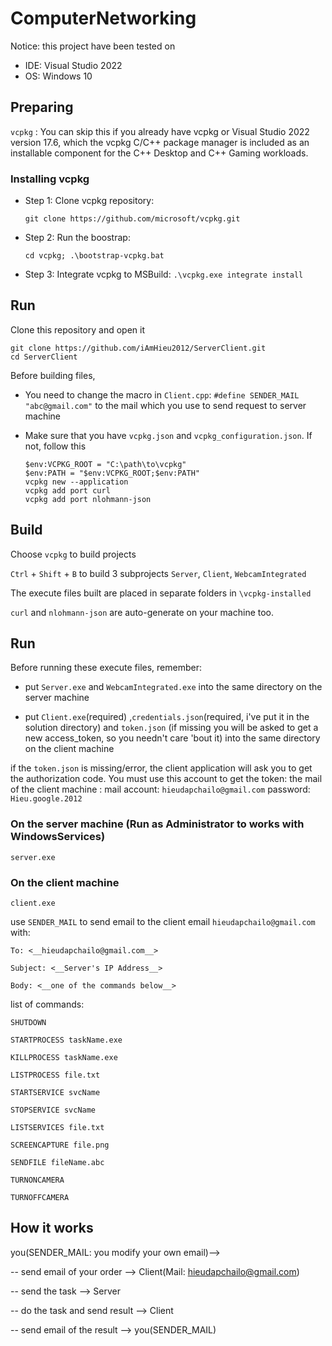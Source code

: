 # ComputerNetworking
Notice: this project have been tested on
  + IDE: Visual Studio 2022
  + OS: Windows 10

## Preparing

`vcpkg` : You can skip this if you already have vcpkg or 
Visual Studio 2022 version 17.6, which the vcpkg C/C++ package manager is included as an installable component for 
the C++ Desktop and C++ Gaming workloads.

### Installing vcpkg


+ Step 1: Clone vcpkg repository:

	```git clone https://github.com/microsoft/vcpkg.git```

+ Step 2: Run the boostrap: 

	```cd vcpkg; .\bootstrap-vcpkg.bat```

+ Step 3: Integrate vcpkg to MSBuild:
  ```.\vcpkg.exe integrate install```


## Run
Clone this repository and open it

```
git clone https://github.com/iAmHieu2012/ServerClient.git
cd ServerClient
```
Before building files, 

  + You need to change the macro in `Client.cpp`:
      `#define SENDER_MAIL "abc@gmail.com"`
    to the mail which you use to send request to server machine

  + Make sure that you have `vcpkg.json` and `vcpkg_configuration.json`. If not, follow this
    ```
    $env:VCPKG_ROOT = "C:\path\to\vcpkg"
    $env:PATH = "$env:VCPKG_ROOT;$env:PATH"
    vcpkg new --application
    vcpkg add port curl
    vcpkg add port nlohmann-json
    ```   

## Build

Choose `vcpkg` to build projects

`Ctrl` + `Shift` + `B`  to build 3 subprojects `Server`, `Client`, `WebcamIntegrated`

The execute files built are placed in separate folders in `\vcpkg-installed`

`curl` and `nlohmann-json` are auto-generate on your machine too.

## Run
Before running these execute files, remember:
	
+ put `Server.exe` and `WebcamIntegrated.exe` into the same directory on the server machine

+ put `Client.exe`(required) ,`credentials.json`(required, i've put it in the solution directory) and `token.json` (if missing you will be asked to get a new access_token, so you needn't care 'bout it) into the same directory on the client machine

if the `token.json` is missing/error, the client application will ask you to get the authorization code.
You must use this account to get the token: 
the mail of the client machine :
mail account: `hieudapchailo@gmail.com`
password: `Hieu.google.2012`

### On the server machine (Run as Administrator to works with WindowsServices)
```
server.exe
```
### On the client machine
```
client.exe
```

use `SENDER_MAIL` to send email to the client email `hieudapchailo@gmail.com` with:

	To: <__hieudapchailo@gmail.com__>

	Subject: <__Server's IP Address__>

	Body: <__one of the commands below__>

list of commands:

`SHUTDOWN`

`STARTPROCESS taskName.exe`

`KILLPROCESS taskName.exe`

`LISTPROCESS file.txt`

`STARTSERVICE svcName`

`STOPSERVICE svcName`

`LISTSERVICES file.txt`

`SCREENCAPTURE file.png`

`SENDFILE fileName.abc`

`TURNONCAMERA`

`TURNOFFCAMERA`

## How it works

you(SENDER_MAIL: you modify your own email)-->

-- send email of your order -->  Client(Mail: hieudapchailo@gmail.com)

-- send the task -->  Server

-- do the task and send result -->  Client

-- send email of the result -->  you(SENDER_MAIL)



